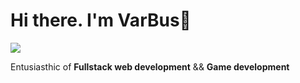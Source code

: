 <h1>Hi there. I'm VarBus👋</h1>
<img src="https://camo.githubusercontent.com/4d6fa8bd308772d0ac584423a5c52507d4c18d9964c8a12f622632c4893be038/68747470733a2f2f772e77616c6c686176656e2e63632f66756c6c2f7a782f77616c6c686176656e2d7a786737676a2e6a7067">
<p>Entusiasthic of <b>Fullstack web development</b> && <b>Game development</b></p> 



